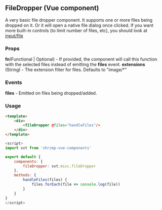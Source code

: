 ## FileDropper (Vue component)
A very basic file dropper component. It supports one or more files being dropped on it. Or it will open a native file dialog once clicked. If you want more built-in controls (to limit number of files, etc), you should look at [input/file]

### Props
**fn**(Functional | Optional) - If provided, the component will call this function with the selected files instead of emitting the **files** event.
**extensions** (String) - The extension filter for files. Defaults to "image/*"


### Events
**files** - Emitted on files being dropped/added.

### Usage
``` html
<template>
	<div>
		<fileDropper @files="handleFiles"/>
	</div>
</template>
```

```javascript
<script>
import svt from 'shrimp-vue-components'

export default {
	components: {
		fileDropper: svt.misc.fileDropper
	},
	methods: {
		handleFiles(files) {
			files.forEach(file => console.log(file))
		}
	}
}
</script>
```

[input/file]: ../../input/file/docs.md